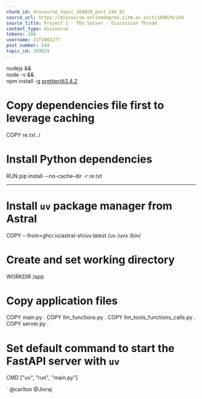 ```yaml
---
chunk_id: discourse_topic_169029_post_244_01
source_url: https://discourse.onlinedegree.iitm.ac.in/t/169029/244
source_title: Project 2 - TDS Solver - Discussion Thread
content_type: discourse
tokens: 168
username: 21f3002277
post_number: 244
topic_id: 169029
---
```


 nodejs &amp;&amp; \
 node -v &amp;&amp; \
 npm install -g prettier@3.4.2

# Copy dependencies file first to leverage caching
COPY re.txt ./

# Install Python dependencies
RUN pip install --no-cache-dir -r re.txt

---

# Install `uv` package manager from Astral
COPY --from=ghcr.io/astral-sh/uv:latest /uv /uvx /bin/

# Create and set working directory
WORKDIR /app

# Copy application files
COPY main.py .
COPY llm_functions.py .
COPY llm_tools_functions_calls.py .
COPY server.py .

# Set default command to start the FastAPI server with `uv`
CMD ["uv", "run", "main.py"]

`
@carlton @Jivraj
